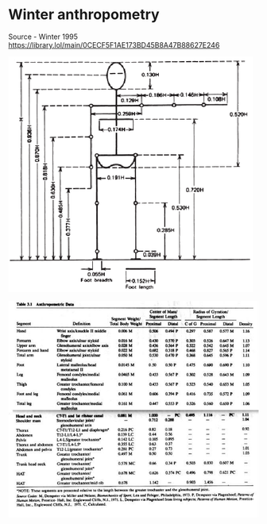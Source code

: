 # Winter anthropometry
Source - Winter 1995
https://library.lol/main/0CECF5F1AE173BD45B8A47B88627E246

![alt text](Anthropometric-segment-length-of-human-body-as-a-function-of-body-height-Winter-2009-5144702.png)

![alt text](winter-anthropometry-tables.jpg)